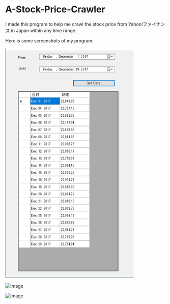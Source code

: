 # A-Stock-Price-Crawler
I made this program to help me crawl the stock price from Yahoo!ファイナンス in Japan within any time range.

Here is some screenshots of my program.

![image](https://raw.githubusercontent.com/JianYan-g/A-Stock-Price-Crawler/master/images/Numerically.png)

![image](https://raw.githubusercontent.com/JianYan-g/A-Stock-Price-Crawler/master/images/Graphlly1.png)

![image](https://raw.githubusercontent.com/JianYan-g/A-Stock-Price-Crawler/master/images//Graphlly2.png)
